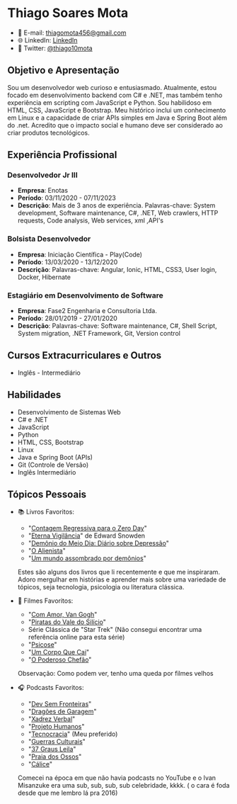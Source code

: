 # Thiago Soares Mota
- 📧 E-mail: thiagomota456@gmail.com
- 🌐 LinkedIn: [LinkedIn](https://www.linkedin.com/in/thiago-soares-m-4413b7129/)
- 📱 Twitter: [@thiago10mota](https://twitter.com/thiago10mota)

## Objetivo e Apresentação

Sou um desenvolvedor web curioso e entusiasmado. Atualmente, estou focado em desenvolvimento backend com C# e .NET, mas também tenho experiência em scripting com JavaScript e Python. Sou habilidoso em HTML, CSS, JavaScript e Bootstrap. Meu histórico inclui um conhecimento em Linux e a capacidade de criar APIs simples em Java e Spring Boot além do .net. Acredito que o impacto social e humano deve ser considerado ao criar produtos tecnológicos.

## Experiência Profissional

### Desenvolvedor Jr III
- **Empresa**: Enotas
- **Período**: 03/11/2020 - 07/11/2023
- **Descrição**: Mais de 3 anos de experiência. Palavras-chave: System development, Software maintenance, C#, .NET, Web crawlers, HTTP requests, Code analysis, Web services, xml ,API's

### Bolsista Desenvolvedor
- **Empresa**: Iniciação Científica - Play(Code)
- **Período**: 13/03/2020 - 13/12/2020
- **Descrição**: Palavras-chave: Angular, Ionic, HTML, CSS3, User login, Docker, Hibernate

### Estagiário em Desenvolvimento de Software
- **Empresa**: Fase2 Engenharia e Consultoria Ltda.
- **Período**: 28/01/2019 - 27/01/2020
- **Descrição**: Palavras-chave: Software maintenance, C#, Shell Script, System migration, .NET Framework, Git, Version control

<!--## Educação

- **Engenharia de Computação**
  - Centro Federal de Tecnologia de Minas Gerais (CEFET-MG) - Cursando
  Confirmando questões referentes a volta.
-->
## Cursos Extracurriculares e Outros

- Inglês - Intermediário

## Habilidades

- Desenvolvimento de Sistemas Web
- C# e .NET
- JavaScript
- Python
- HTML, CSS, Bootstrap
- Linux
- Java e Spring Boot (APIs)
- Git (Controle de Versão)
- Inglês Intermediário

## Tópicos Pessoais

- 📚 Livros Favoritos:
  - "[Contagem Regressiva para o Zero Day](https://www.amazon.com.br/Contagem-Regressiva-para-Zero-Day/dp/8550806036)"
  - "[Eterna Vigilância](https://www.amazon.com.br/Eterna-Vigil%C3%A2ncia-Edward-Snowden/dp/8551005721)" de Edward Snowden
  - "[Demônio do Meio Dia: Diário sobre Depressão](https://www.amazon.com.br/Dem%C3%B4nio-do-Meio-Dia-Depress%C3%A3o/dp/8535924851)"
  - "[O Alienista](https://www.amazon.com.br/Alienista-Machado-Assis/dp/857232532X)"
  - "[Um mundo assombrado por demônios](https://www.amazon.com.br/mundo-assombrado-pelos-dem%C3%B4nios/dp/8535925475)"

  Estes são alguns dos livros que li recentemente e que me inspiraram. Adoro mergulhar em histórias e aprender mais sobre uma variedade de tópicos, seja tecnologia, psicologia ou literatura clássica.

- 🎥 Filmes Favoritos:
  - "[Com Amor, Van Gogh](https://www.netflix.com/title/80158018)"
  - "[Piratas do Vale do Silício](https://www.amazon.com.br/Piratas-Vale-Sil%C3%ADcio-Noah-Wyle/dp/B00FFJZH1O)"
  - Série Clássica de "Star Trek" (Não consegui encontrar uma referência online para esta série)
  - "[Psicose](https://www.netflix.com/title/60003155)"
  - "[Um Corpo Que Cai](https://www.amazon.com.br/Corpo-Que-Cai-James-Stewart/dp/B07B8QD4T3)"
  - "[O Poderoso Chefão](https://www.netflix.com/title/238200025)"

  Observação: Como podem ver, tenho uma queda por filmes velhos

- 🎧 Podcasts Favoritos:
  - "[Dev Sem Fronteiras](https://open.spotify.com/show/3YnUt1HhjyKmaU08IXbzZy)"
  - "[Dragões de Garagem](https://open.spotify.com/show/2chpZCn8yElT8lUFclJJaD)"
  - "[Xadrez Verbal](https://open.spotify.com/show/1zuVN1VLBBZ2I1OHea3pPr)"
  - "[Projeto Humanos](https://open.spotify.com/show/6edPFnYFbTxF8xsYdj3J2R)"
  - "[Tecnocracia](https://open.spotify.com/show/3yoBflR3hIlDvi8KDgRPtR)" (Meu preferido)
  - "[Guerras Culturais](https://open.spotify.com/show/3CZetMX5v9eG1vs7Eq3Z8H)"
  - "[37 Graus Leila](https://open.spotify.com/show/2dYTQPhCCbz2T7h8zxPxUL)"
  - "[Praia dos Ossos](https://open.spotify.com/show/2dYTQPhCCbz2T7h8zxPxUL)"
  - "[Cálice](https://open.spotify.com/show/5CnDmMUG0S5bSSw612fsXc)"

  Comecei na época em que não havia podcasts no YouTube e o Ivan Misanzuke era uma sub, sub, sub, sub celebridade, kkkk. ( o cara é foda desde que me lembro lá pra 2016)
